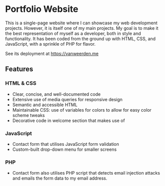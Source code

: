 # Portfolio Website
This is a single-page website where I can showcase my web development projects. However, it is itself one of my main projects. My goal is to make it the best representation of myself as a developer, both in style and functionality. It has been coded from the ground up with HTML, CSS, and JavaScript, with a sprinkle of PHP for flavor.

See its deployment at https://vanweerden.me

## Features
### HTML & CSS
- Clear, concise, and well-documented code
- Extensive use of media queries for responsive design
- Semantic and accessible HTML
- Maintainable CSS: use of variables for colors to allow for easy color scheme tweaks
- Decorative code in welcome section that makes use of

### JavaScript
- Contact form that utilises JavaScript form validation
- Custom-built drop-down menu for smaller screens

### PHP
- Contact form also utilises PHP script that detects email injection attacks and emails the form data to my email address.
